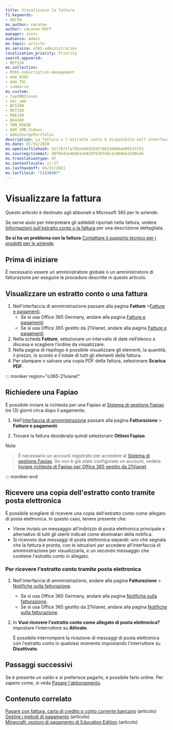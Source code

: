```yaml
---
title: Visualizzare la fattura
f1.keywords:
- NOCSH
ms.author: cmcatee
author: cmcatee-MSFT
manager: scotv
audience: Admin
ms.topic: article
ms.service: o365-administration
localization_priority: Priority
search.appverid:
- MET150
ms.collection:
- M365-subscription-management
- Adm_O365
- Adm_TOC
- commerce
ms.custom:
- TopSMBIssues
- okr_smb
- BCS160
- MET150
- MOE150
- BEA160
- TRN_M365B
- OKR_SMB_Videos
- AdminSurgePortfolio
description: La fattura o l'estratto conto è disponibile nell'interfaccia di amministrazione di Microsoft 365. È anche possibile salvare e stampare una copia della fattura.
ms.date: 07/31/2020
ms.openlocfilehash: b117071fa708ad9d425d578833d8b0ad85537151
ms.sourcegitcommit: 4076b43a4b661de029f6307ddc1a989ab3108edb
ms.translationtype: HT
ms.contentlocale: it-IT
ms.lasthandoff: 04/22/2021
ms.locfileid: "51939487"
---
```

# <a name="view-your-bill-or-invoice"></a>Visualizzare la fattura

Questo articolo è destinato agli abbonati a Microsoft 365 per le aziende.
  
Se serve aiuto per interpretare gli addebiti riportati nella fattura, vedere [Informazioni sull'estratto conto o la fattura](understand-your-invoice2.md) per una descrizione dettagliata.
  
**Se si ha un problema con la fattura** [Contattare il supporto tecnico per i prodotti per le aziende](../../admin/contact-support-for-business-products.md).

## <a name="before-you-begin"></a>Prima di iniziare

È necessario essere un amministratore globale o un amministratore di fatturazione per eseguire le procedure descritte in questo articolo.
  
## <a name="view-a-bill-or-invoice"></a>Visualizzare un estratto conto o una fattura

1. Nell'interfaccia di amministrazione passare alla pagina **Fatture** \><a href="https://go.microsoft.com/fwlink/p/?linkid=2102895" target="_blank">Fatture e pagamenti</a>.
    - Se si usa Office 365 Germany, andare alla pagina <a href="https://go.microsoft.com/fwlink/p/?linkid=848040" target="_blank">Fatture e pagamenti</a>.
    - Se si usa Office 365 gestito da 21Vianet, andare alla pagina <a href="https://go.microsoft.com/fwlink/p/?linkid=2127421" target="_blank">Fatture e pagamenti</a>.
2. Nella scheda **Fatture**, selezionare un intervallo di date nell’elenco a discesa e scegliere l’ordine da visualizzare.
3. Nella pagina di riepilogo è possibile visualizzare gli elementi, la quantità, il prezzo, lo sconto e il totale di tutti gli elementi della fattura.
4. Per stampare o salvare una copia PDF della fattura, selezionare **Scarica PDF**.

::: moniker region="o365-21vianet"

## <a name="request-a-fapiao"></a>Richiedere una Fapiao

È possibile inviare la richiesta per una Fapiao al [Sistema di gestione Fapiao](https://go.microsoft.com/fwlink/p/?linkid=837465) tre (3) giorni circa dopo il pagamento.

1. Nell’<a href="https://go.microsoft.com/fwlink/p/?linkid=850627" target="_blank">interfaccia di amministrazione</a> passare alla pagina **Fatturazione** > **Fatture e pagamenti**.

2. Trovare la fattura desiderata quindi selezionare **Ottieni Fapiao**.

> [!NOTE]

> È necessario un account registrato per accedere al [Sistema di gestione Fapiao](https://go.microsoft.com/fwlink/p/?linkid=837465). Se non è già stato configurato un account, vedere [Inviare richiesta di Fapiao per Office 365 gestito da 21Vianet](../../admin/services-in-china/apply-for-a-fapiao.md).

::: moniker-end

## <a name="receive-a-copy-of-your-billing-statement-in-email"></a>Ricevere una copia dell'estratto conto tramite posta elettronica

È possibile scegliere di ricevere una copia dell'estratto conto come allegato di posta elettronica. In questo caso, tenere presente che:

- Viene inviato un messaggio all'indirizzo di posta elettronica principale e alternativo di tutti gli utenti indicati come destinatari della notifica.
- Si ricevono due messaggi di posta elettronica separati: uno che segnala che la fattura è pronta, con le istruzioni per accedere all'interfaccia di amministrazione per visualizzarla, e un secondo messaggio che contiene l'estratto conto in allegato.

### <a name="to-receive-your-billing-statement-in-email"></a>Per ricevere l'estratto conto tramite posta elettronica

1. Nell'interfaccia di amministrazione, andare alla pagina **Fatturazione** > <a href="https://go.microsoft.com/fwlink/p/?linkid=853212" target="_blank">Notifiche sulla fatturazione</a>.
    - Se si usa Office 365 Germany, andare alla pagina <a href="https://go.microsoft.com/fwlink/p/?linkid=853213" target="_blank">Notifiche sulla fatturazione</a>.
    - Se si usa Office 365 gestito da 21Vianet, andare alla pagina <a href="https://go.microsoft.com/fwlink/p/?linkid=853215" target="_blank">Notifiche sulla fatturazione</a>.
1. In **Vuoi ricevere l'estratto conto come allegato di posta elettronica?** impostare l'interruttore su **Attivato**.

    È possibile interrompere la ricezione di messaggi di posta elettronica con l'estratto conto in qualsiasi momento impostando l'interruttore su **Disattivato**.

## <a name="next-steps"></a>Passaggi successivi

Se è presente un saldo e si preferisce pagarlo, è possibile farlo online. Per sapere come, si veda [Pagare l'abbonamento](pay-for-your-subscription.md).

## <a name="related-content"></a>Contenuto correlato

[Pagare con fattura, carta di credito o conto corrente bancario](pay-for-your-subscription.md) (articolo) \
[Gestire i metodi di pagamento](manage-payment-methods.md) (articolo) \
[Minecraft: opzioni di pagamento di Education Edition](/education/windows/school-get-minecraft) (articolo)